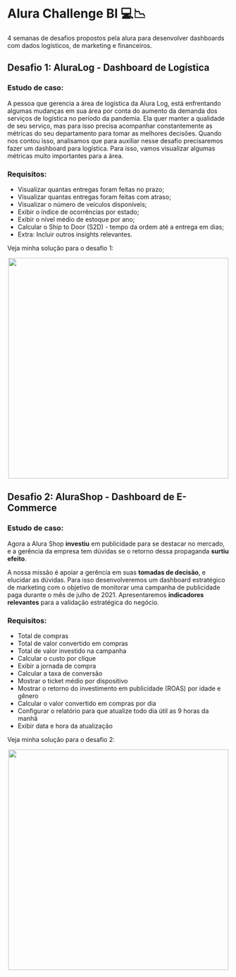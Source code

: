 # Alura Challenge BI :computer::chart_with_downwards_trend:

4 semanas de desafios propostos pela alura para desenvolver dashboards com dados logísticos, de marketing e financeiros.

## 

## Desafio 1: AluraLog - Dashboard de Logística

### 

### Estudo de caso:

A pessoa que gerencia a área de logística da Alura Log, está  enfrentando algumas mudanças em sua área por conta do aumento da demanda dos serviços de logística no período da pandemia. Ela quer manter a  qualidade de seu serviço, mas para isso precisa acompanhar  constantemente as métricas do seu departamento para tomar as melhores  decisões. Quando nos contou isso, analisamos que para auxiliar nesse  desafio precisaremos fazer um dashboard para logística. Para isso, vamos visualizar algumas métricas muito importantes para a área.

### 

### Requisitos:

- Visualizar quantas entregas foram feitas no prazo;
- Visualizar quantas entregas foram feitas com atraso;
- Visualizar o número de veículos disponíveis;
- Exibir o índice de ocorrências por estado;
- Exibir o nível médio de estoque por ano;
- Calcular o Ship to Door (S2D) - tempo da ordem até a entrega em dias;
- Extra: Incluir outros insights relevantes.

Veja minha solução para o desafio 1:

<p align="center">
  <a href="https://user-images.githubusercontent.com/91086296/135206469-adf33a21-1714-49e1-89f4-cf684a3b4397.png"><img src="https://user-images.githubusercontent.com/91086296/135206469-adf33a21-1714-49e1-89f4-cf684a3b4397.png" width="500" position="center"/></a>
</p>


## Desafio 2: AluraShop - Dashboard de E-Commerce

### Estudo de caso:

Agora a Alura Shop **investiu** em publicidade para se destacar no mercado, e a gerência da empresa tem dúvidas se o retorno dessa propaganda **surtiu efeito**.

A nossa missão é apoiar a gerência em suas **tomadas de decisão**, e elucidar as dúvidas. Para isso desenvolveremos um dashboard  estratégico de marketing com o objetivo de monitorar uma campanha de  publicidade paga durante o mês de julho de 2021. Apresentaremos **indicadores relevantes** para a validação estratégica do negócio.

### Requisitos:

<ul>
    <li>Total de compras</li>
    <li>Total de valor convertido em compras</li>
    <li>Total de valor investido na campanha</li>
    <li>Calcular o custo por clique</li>
    <li>Exibir a jornada de compra</li>
    <li>Calcular a taxa de conversão</li>
    <li>Mostrar o ticket médio por dispositivo</li>
    <li>Mostrar o retorno do investimento em publicidade (ROAS) por idade e gênero</li>
    <li>Calcular o valor convertido em compras por dia</li>
    <li>Configurar o relatório para que atualize todo dia útil as 9 horas da manhã</li>
    <li>Exibir data e hora da atualização</li>
</ul>



Veja minha solução para o desafio 2:


<p align="center">
  <a href="https://user-images.githubusercontent.com/91086296/143540786-9f27c264-421b-4c02-91c9-cf98518a30eb.png"><img src="https://user-images.githubusercontent.com/91086296/143540786-9f27c264-421b-4c02-91c9-cf98518a30eb.png" width="500" position="center"/></a>
</p>
